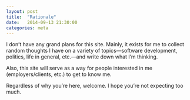 ```yaml
---
layout: post
title:  "Rationale"
date:   2014-09-13 21:30:00 
categories: meta 
---
```

I don’t have any grand plans for this site. Mainly, it exists for me to collect random thoughts I have on a variety of topics—software development, politics, life in general, etc.—and write down what I’m thinking.

Also, this site will serve as a way for people interested in me (employers/clients, etc.) to get to know me.

Regardless of why you’re here, welcome. I hope you’re not expecting too much.
